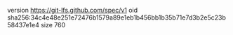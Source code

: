 version https://git-lfs.github.com/spec/v1
oid sha256:34c4e48e251e72476b1579a89e1eb1b456bb1b35b71e7d3b2e5c23b58437e1e4
size 760
